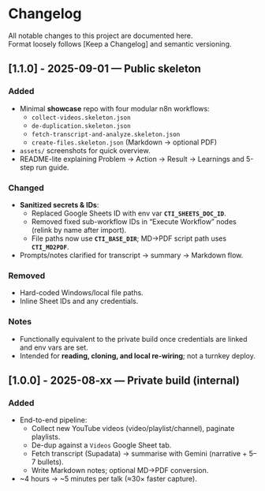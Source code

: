 # Changelog
All notable changes to this project are documented here.  
Format loosely follows [Keep a Changelog] and semantic versioning.

## [1.1.0] - 2025-09-01 — Public skeleton
### Added
- Minimal **showcase** repo with four modular n8n workflows:
  - `collect-videos.skeleton.json`
  - `de-duplication.skeleton.json`
  - `fetch-transcript-and-analyze.skeleton.json`
  - `create-files.skeleton.json` (Markdown → optional PDF)
- `assets/` screenshots for quick overview.
- README-lite explaining Problem → Action → Result → Learnings and 5-step run guide.

### Changed
- **Sanitized secrets & IDs**:
  - Replaced Google Sheets ID with env var **`CTI_SHEETS_DOC_ID`**.
  - Removed fixed sub-workflow IDs in “Execute Workflow” nodes (relink by name after import).
  - File paths now use **`CTI_BASE_DIR`**; MD→PDF script path uses **`CTI_MD2PDF`**.
- Prompts/notes clarified for transcript → summary → Markdown flow.

### Removed
- Hard-coded Windows/local file paths.
- Inline Sheet IDs and any credentials.

### Notes
- Functionally equivalent to the private build once credentials are linked and env vars are set.
- Intended for **reading, cloning, and local re-wiring**; not a turnkey deploy.

## [1.0.0] - 2025-08-xx — Private build (internal)
### Added
- End-to-end pipeline:
  - Collect new YouTube videos (video/playlist/channel), paginate playlists.
  - De-dup against a `Videos` Google Sheet tab.
  - Fetch transcript (Supadata) → summarise with Gemini (narrative + 5–7 bullets).
  - Write Markdown notes; optional MD→PDF conversion.
- ~4 hours → ~5 minutes per talk (≈30× faster capture).

